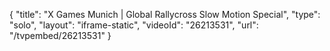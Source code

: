 {
    "title": "X Games Munich | Global Rallycross Slow Motion Special",
    "type": "solo",
    "layout": "iframe-static",
    "videoId": "26213531",
    "url": "\/tvpembed\/26213531"
}
